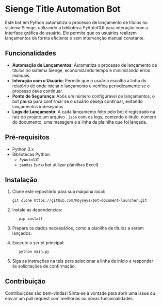 # Sienge Title Automation Bot

Este bot em Python automatiza o processo de lançamento de títulos no sistema Sienge, utilizando a biblioteca PyAutoGUI para interação com a interface gráfica do usuário. Ele permite que os usuários realizem lançamentos de forma eficiente e sem intervenção manual constante.

## Funcionalidades

- **Automação de Lançamentos**: Automatiza o processo de lançamento de títulos no sistema Sienge, economizando tempo e minimizando erros manuais.
- **Interação com o Usuário**: Permite que o usuário escolha a linha do relatório de onde iniciar o lançamento e verifica periodicamente se o processo deve continuar.
- **Ponto de Segurança**: Após um número configurável de lançamentos, o bot pausa para confirmar se o usuário deseja continuar, evitando lançamentos indesejados.
- **Logs de Lançamento**: A cada lançamento feito pelo bot é registrado na raiz do projeto um arquivo `.json` com os logs, contendo o título, número do documento, uma mesagem e a linha da plainlha que foi lançada.

## Pré-requisitos

- Python 3.x
- Bibliotecas Python:
  - `PyAutoGUI`
  - `pandas` (se o bot utilizar planilhas Excel)
  
## Instalação

1. Clone este repositório para sua máquina local:

   ```bash
   git clone https://github.com/Moyseys/bot-document-launcher.git

2. Instale as dependencias:
   ```bash
      pip install

3. Prepare os dados necessários, como a planilha de títulos a serem lançados.

4. Execute o script principal:
   ```bash
      python main.py

5. Siga as instruções na tela para selecionar a linha de início e responder às solicitações de confirmação.


## Contribuição
Contribuições são bem-vindas! Sinta-se à vontade para abrir uma issue ou enviar um pull request com melhorias ou novas funcionalidades.
